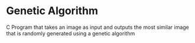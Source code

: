 # Genetic Algorithm
C Program that takes an image as input and outputs the most similar image that is randomly generated using a genetic algorithm
